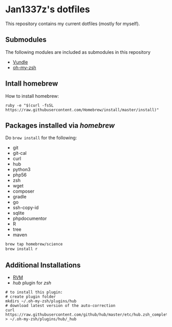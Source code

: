 # Jan1337z's dotfiles
This repository contains my current dotfiles (mostly for myself).


## Submodules
The following modules are included as submodules in this repository

* [Vundle](https://github.com/gmarik/Vundle.vim)
* [oh-my-zsh](https://github.com/robbyrussell/oh-my-zsh)


## Intall homebrew
How to install homebrew:
```
ruby -e "$(curl -fsSL https://raw.githubusercontent.com/Homebrew/install/master/install)"
```
## Packages installed via _homebrew_
Do `brew install` for the following:
* git
* git-cal
* curl
* hub
* python3
* php56
* zsh
* wget
* composer
* gradle
* go
* ssh-copy-id
* sqlite
* phpdocumentor
* R
* tree
* maven
```bash
brew tap homebrew/science
brew install r
```

## Additional Installations
* [RVM](http://rvm.io/rvm/install)
* _hub_ plugin for _zsh_
```shell
# to install this plugin:
# create plugin folder
mkdirs ~/.oh-my-zsh/plugins/hub  
# download latest version of the auto-correction
curl https://raw.githubusercontent.com/github/hub/master/etc/hub.zsh_completion > ~/.oh-my-zsh/plugins/hub/_hub
```
